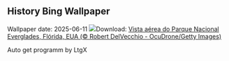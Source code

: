 ## History Bing Wallpaper
Wallpaper date: 2025-06-11
![](https://www.bing.com/th?id=OHR.AerialEverglades_PT-BR5098908500_UHD.jpg&w=1000)Download: [Vista aérea do Parque Nacional Everglades, Flórida, EUA (© Robert DelVecchio - OcuDrone/Getty Images)](https://www.bing.com/th?id=OHR.AerialEverglades_PT-BR5098908500_UHD.jpg)

Auto get programm by LtgX

